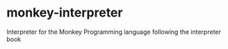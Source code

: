 # monkey-interpreter
Interpreter for the Monkey Programming language following the interpreter book
